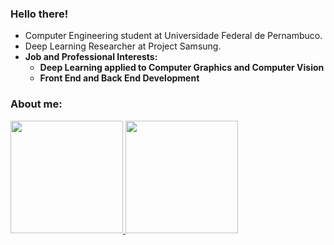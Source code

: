 ### Hello there! 
* Computer Engineering student at Universidade Federal de Pernambuco.
* Deep Learning Researcher at Project Samsung.
* __Job and Professional Interests:__ 
  * __Deep Learning applied to Computer Graphics and Computer Vision__
  * __Front End and Back End Development__

### About me:
<!--
**vmmc2/vmmc2** is a ✨ _special_ ✨ repository because its `README.md` (this file) appears on your GitHub profile.

Here are some ideas to get you started:

- 🔭 I’m currently working on ...
- 🌱 I’m currently learning ...
- 👯 I’m looking to collaborate on ...
- 🤔 I’m looking for help with ...
- 💬 Ask me about ...
- 📫 How to reach me: ...
- 😄 Pronouns: ...
- ⚡ Fun fact: ...
-->
<div>
  <a href="https://github.com/vmmc2">
  <img height="180em" src="https://github-readme-stats.vercel.app/api?username=vmmc2&show_icons=true&theme=midnight-purple&include_all_commits=true&count_private=true"/>
  <img height="180em" src="https://github-readme-stats.vercel.app/api/top-langs/?username=vmmc2&layout=compact&langs_count=10&theme=midnight-purple"/>
</div>
